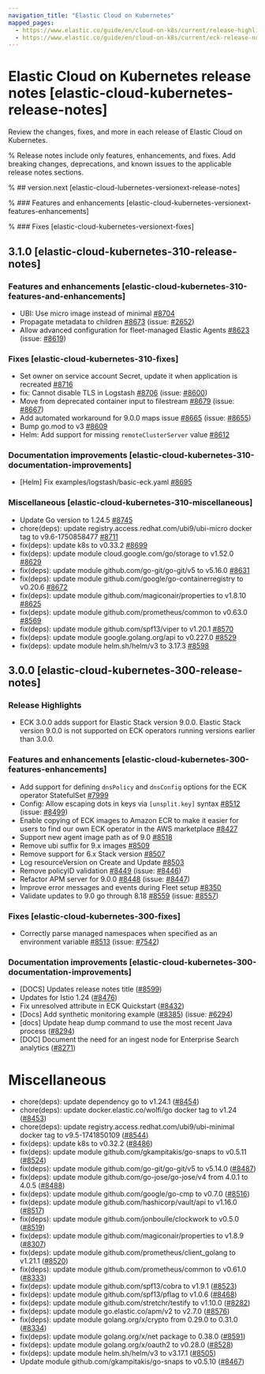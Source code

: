 ```yaml
---
navigation_title: "Elastic Cloud on Kubernetes"
mapped_pages:
  - https://www.elastic.co/guide/en/cloud-on-k8s/current/release-highlights.html
  - https://www.elastic.co/guide/en/cloud-on-k8s/current/eck-release-notes.html
---
```


# Elastic Cloud on Kubernetes release notes [elastic-cloud-kubernetes-release-notes]
Review the changes, fixes, and more in each release of Elastic Cloud on Kubernetes. 

% Release notes include only features, enhancements, and fixes. Add breaking changes, deprecations, and known issues to the applicable release notes sections. 

% ## version.next [elastic-cloud-lubernetes-versionext-release-notes]

% ### Features and enhancements [elastic-cloud-kubernetes-versionext-features-enhancements]

% ### Fixes [elastic-cloud-kubernetes-versionext-fixes]

## 3.1.0 [elastic-cloud-kubernetes-310-release-notes]

### Features and enhancements  [elastic-cloud-kubernetes-310-features-and-enhancements]

- UBI: Use micro image instead of minimal [#8704](https://github.com/elastic/cloud-on-k8s/pull/8704)
- Propagate metadata to children [#8673](https://github.com/elastic/cloud-on-k8s/pull/8673) (issue: [#2652](https://github.com/elastic/cloud-on-k8s/issues/2652))
- Allow advanced configuration for fleet-managed Elastic Agents [#8623](https://github.com/elastic/cloud-on-k8s/pull/8623) (issue: [#8619](https://github.com/elastic/cloud-on-k8s/issues/8619))

### Fixes  [elastic-cloud-kubernetes-310-fixes]

- Set owner on service account Secret, update it when application is recreated [#8716](https://github.com/elastic/cloud-on-k8s/pull/8716)
- fix: Cannot disable TLS in Logstash [#8706](https://github.com/elastic/cloud-on-k8s/pull/8706) (issue: [#8600](https://github.com/elastic/cloud-on-k8s/issues/8600))
- Move from deprecated container input to filestream [#8679](https://github.com/elastic/cloud-on-k8s/pull/8679) (issue: [#8667](https://github.com/elastic/cloud-on-k8s/issues/8667))
- Add automated workaround for 9.0.0 maps issue [#8665](https://github.com/elastic/cloud-on-k8s/pull/8665) (issue: [#8655](https://github.com/elastic/cloud-on-k8s/issues/8655))
- Bump go.mod to v3 [#8609](https://github.com/elastic/cloud-on-k8s/pull/8609)
- Helm: Add support for missing `remoteClusterServer` value [#8612](https://github.com/elastic/cloud-on-k8s/pull/8612)

### Documentation improvements  [elastic-cloud-kubernetes-310-documentation-improvements]

- [Helm] Fix examples/logstash/basic-eck.yaml [#8695](https://github.com/elastic/cloud-on-k8s/pull/8695)

### Miscellaneous  [elastic-cloud-kubernetes-310-miscellaneous]

- Update Go version to 1.24.5 [#8745](https://github.com/elastic/cloud-on-k8s/pull/8745)
- chore(deps): update registry.access.redhat.com/ubi9/ubi-micro docker tag to v9.6-1750858477 [#8711](https://github.com/elastic/cloud-on-k8s/pull/8711)
- fix(deps): update k8s to v0.33.2 [#8699](https://github.com/elastic/cloud-on-k8s/pull/8699)
- fix(deps): update module cloud.google.com/go/storage to v1.52.0 [#8629](https://github.com/elastic/cloud-on-k8s/pull/8629)
- fix(deps): update module github.com/go-git/go-git/v5 to v5.16.0 [#8631](https://github.com/elastic/cloud-on-k8s/pull/8631)
- fix(deps): update module github.com/google/go-containerregistry to v0.20.6 [#8672](https://github.com/elastic/cloud-on-k8s/pull/8672)
- fix(deps): update module github.com/magiconair/properties to v1.8.10 [#8625](https://github.com/elastic/cloud-on-k8s/pull/8625)
- fix(deps): update module github.com/prometheus/common to v0.63.0 [#8569](https://github.com/elastic/cloud-on-k8s/pull/8569)
- fix(deps): update module github.com/spf13/viper to v1.20.1 [#8570](https://github.com/elastic/cloud-on-k8s/pull/8570)
- fix(deps): update module google.golang.org/api to v0.227.0 [#8529](https://github.com/elastic/cloud-on-k8s/pull/8529)
- fix(deps): update module helm.sh/helm/v3 to 3.17.3 [#8598](https://github.com/elastic/cloud-on-k8s/pull/8598)

## 3.0.0 [elastic-cloud-kubernetes-300-release-notes]

### Release Highlights
- ECK 3.0.0 adds support for Elastic Stack version 9.0.0. Elastic Stack version 9.0.0 is not supported on ECK operators running versions earlier than 3.0.0.

### Features and enhancements [elastic-cloud-kubernetes-300-features-enhancements]
- Add support for defining `dnsPolicy` and `dnsConfig` options for the ECK operator StatefulSet [#7999](https://github.com/elastic/cloud-on-k8s/pull/7999)
- Config: Allow escaping dots in keys via `[unsplit.key]` syntax [#8512](https://github.com/elastic/cloud-on-k8s/pull/8512) (issue: [#8499](https://github.com/elastic/cloud-on-k8s/issues/8499))
- Enable copying of ECK images to Amazon ECR to make it easier for users to find our own ECK operator in the AWS marketplace [#8427](https://github.com/elastic/cloud-on-k8s/pull/8427)
- Support new agent image path as of 9.0 [#8518](https://github.com/elastic/cloud-on-k8s/pull/8518)
- Remove ubi suffix for 9.x images [#8509](https://github.com/elastic/cloud-on-k8s/pull/8509)
- Remove support for 6.x Stack version [#8507](https://github.com/elastic/cloud-on-k8s/pull/8507)
- Log resourceVersion on Create and Update [#8503](https://github.com/elastic/cloud-on-k8s/pull/8503)
- Remove policyID validation [#8449](https://github.com/elastic/cloud-on-k8s/pull/8449) (issue: [#8446](https://github.com/elastic/cloud-on-k8s/issues/8446))
- Refactor APM server for 9.0.0 [#8448](https://github.com/elastic/cloud-on-k8s/pull/8448) (issue: [#8447](https://github.com/elastic/cloud-on-k8s/issues/8447))
- Improve error messages and events during Fleet setup [#8350](https://github.com/elastic/cloud-on-k8s/pull/8350)
- Validate updates to 9.0 go through 8.18 [#8559](https://github.com/elastic/cloud-on-k8s/pull/8559) (issue: [#8557](https://github.com/elastic/cloud-on-k8s/issues/8557))

### Fixes [elastic-cloud-kubernetes-300-fixes]
- Correctly parse managed namespaces when specified as an environment variable [#8513](https://github.com/elastic/cloud-on-k8s/pull/8513) (issue: [#7542](https://github.com/elastic/cloud-on-k8s/issues/7542))

### Documentation improvements [elastic-cloud-kubernetes-300-documentation-improvements]
- [DOCS] Updates release notes title ([#8599](https://github.com/elastic/cloud-on-k8s/pull/8599))
- Updates for Istio 1.24 ([#8476](https://github.com/elastic/cloud-on-k8s/pull/8476))
- Fix unresolved attribute in ECK Quickstart ([#8432](https://github.com/elastic/cloud-on-k8s/pull/8432))
- [Docs] Add synthetic monitoring example ([#8385](https://github.com/elastic/cloud-on-k8s/pull/8385)) (issue: [#6294](https://github.com/elastic/cloud-on-k8s/issues/6294))
- [docs] Update heap dump command to use the most recent Java process ([#8294](https://github.com/elastic/cloud-on-k8s/pull/8294))
- [DOC] Document the need for an ingest node for Enterprise Search analytics ([#8271](https://github.com/elastic/cloud-on-k8s/pull/8271))

# Miscellaneous
- chore(deps): update dependency go to v1.24.1 ([#8454](https://github.com/elastic/cloud-on-k8s/pull/8454))
- chore(deps): update docker.elastic.co/wolfi/go docker tag to v1.24 ([#8453](https://github.com/elastic/cloud-on-k8s/pull/8453))
- chore(deps): update registry.access.redhat.com/ubi9/ubi-minimal docker tag to v9.5-1741850109 ([#8544](https://github.com/elastic/cloud-on-k8s/pull/8544))
- fix(deps): update k8s to v0.32.2 ([#8486](https://github.com/elastic/cloud-on-k8s/pull/8486))
- fix(deps): update module github.com/gkampitakis/go-snaps to v0.5.11 ([#8524](https://github.com/elastic/cloud-on-k8s/pull/8524))
- fix(deps): update module github.com/go-git/go-git/v5 to v5.14.0 ([#8487](https://github.com/elastic/cloud-on-k8s/pull/8487))
- fix(deps): update module github.com/go-jose/go-jose/v4 from 4.0.1 to 4.0.5 ([#8488](https://github.com/elastic/cloud-on-k8s/pull/8488))
- fix(deps): update module github.com/google/go-cmp to v0.7.0 ([#8516](https://github.com/elastic/cloud-on-k8s/pull/8516))
- fix(deps): update module github.com/hashicorp/vault/api to v1.16.0 ([#8517](https://github.com/elastic/cloud-on-k8s/pull/8517))
- fix(deps): update module github.com/jonboulle/clockwork to v0.5.0 ([#8519](https://github.com/elastic/cloud-on-k8s/pull/8519))
- fix(deps): update module github.com/magiconair/properties to v1.8.9 ([#8307](https://github.com/elastic/cloud-on-k8s/pull/8307))
- fix(deps): update module github.com/prometheus/client_golang to v1.21.1 ([#8520](https://github.com/elastic/cloud-on-k8s/pull/8520))
- fix(deps): update module github.com/prometheus/common to v0.61.0 ([#8333](https://github.com/elastic/cloud-on-k8s/pull/8333))
- fix(deps): update module github.com/spf13/cobra to v1.9.1 ([#8523](https://github.com/elastic/cloud-on-k8s/pull/8523))
- fix(deps): update module github.com/spf13/pflag to v1.0.6 ([#8468](https://github.com/elastic/cloud-on-k8s/pull/8468))
- fix(deps): update module github.com/stretchr/testify to v1.10.0 ([#8282](https://github.com/elastic/cloud-on-k8s/pull/8282))
- fix(deps): update module go.elastic.co/apm/v2 to v2.7.0 ([#8576](https://github.com/elastic/cloud-on-k8s/pull/8576))
- fix(deps): update module golang.org/x/crypto from 0.29.0 to 0.31.0 ([#8334](https://github.com/elastic/cloud-on-k8s/pull/8334))
- fix(deps): update module golang.org/x/net package to 0.38.0 ([#8591](https://github.com/elastic/cloud-on-k8s/pull/8591))
- fix(deps): update module golang.org/x/oauth2 to v0.28.0 ([#8528](https://github.com/elastic/cloud-on-k8s/pull/8528))
- fix(deps): update module helm.sh/helm/v3 to v3.17.1 ([#8505](https://github.com/elastic/cloud-on-k8s/pull/8505))
- Update module github.com/gkampitakis/go-snaps to v0.5.10 ([#8467](https://github.com/elastic/cloud-on-k8s/pull/8467))
